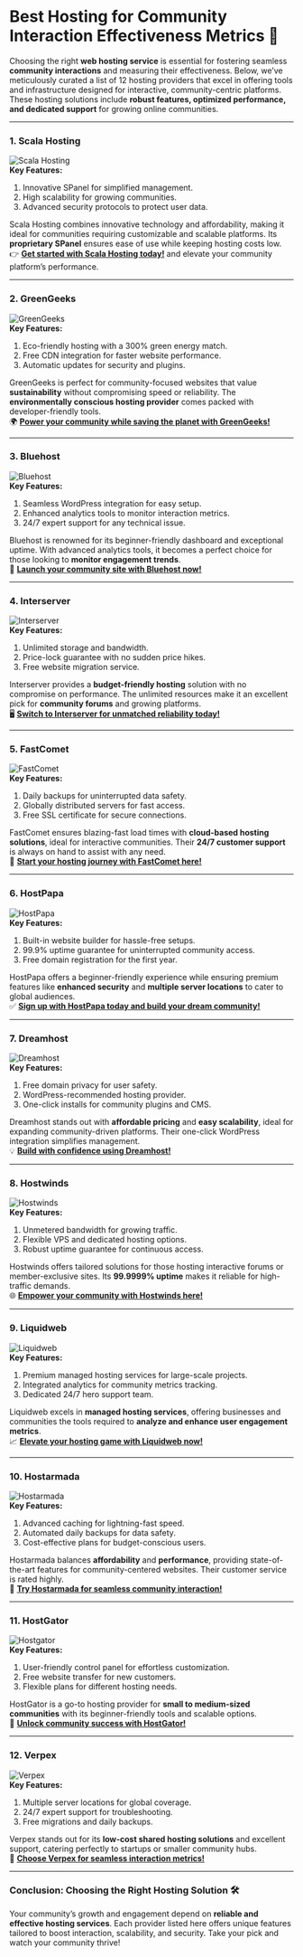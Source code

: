 # **Best Hosting for Community Interaction Effectiveness Metrics 🌟**

Choosing the right **web hosting service** is essential for fostering seamless **community interactions** and measuring their effectiveness. Below, we’ve meticulously curated a list of 12 hosting providers that excel in offering tools and infrastructure designed for interactive, community-centric platforms. These hosting solutions include **robust features, optimized performance, and dedicated support** for growing online communities.

---

### 1. **Scala Hosting**  
![Scala Hosting](https://i.imgur.com/uJ5JIK3.png "Scala Web Hosting")  
**Key Features:**  
1. Innovative SPanel for simplified management.  
2. High scalability for growing communities.  
3. Advanced security protocols to protect user data.  

Scala Hosting combines innovative technology and affordability, making it ideal for communities requiring customizable and scalable platforms. Its **proprietary SPanel** ensures ease of use while keeping hosting costs low.  
👉 **[Get started with Scala Hosting today!](https://snipitx.com/scala-jy)** and elevate your community platform’s performance.  

---

### 2. **GreenGeeks**  
![GreenGeeks](https://i.imgur.com/eEwuntu.jpg "GreenGeeks Hosting")  
**Key Features:**  
1. Eco-friendly hosting with a 300% green energy match.  
2. Free CDN integration for faster website performance.  
3. Automatic updates for security and plugins.  

GreenGeeks is perfect for community-focused websites that value **sustainability** without compromising speed or reliability. The **environmentally conscious hosting provider** comes packed with developer-friendly tools.  
🌍 **[Power your community while saving the planet with GreenGeeks!](https://snipitx.com/greengeeks-jy)**  

---

### 3. **Bluehost**  
![Bluehost](https://i.imgur.com/PasFF9E.jpeg "Bluehost Hosting")  
**Key Features:**  
1. Seamless WordPress integration for easy setup.  
2. Enhanced analytics tools to monitor interaction metrics.  
3. 24/7 expert support for any technical issue.  

Bluehost is renowned for its beginner-friendly dashboard and exceptional uptime. With advanced analytics tools, it becomes a perfect choice for those looking to **monitor engagement trends**.  
🔗 **[Launch your community site with Bluehost now!](https://snipitx.com/bluehost-jy)**  

---

### 4. **Interserver**  
![Interserver](https://i.imgur.com/OM5dOEW.jpeg "Interserver Hosting")  
**Key Features:**  
1. Unlimited storage and bandwidth.  
2. Price-lock guarantee with no sudden price hikes.  
3. Free website migration service.  

Interserver provides a **budget-friendly hosting** solution with no compromise on performance. The unlimited resources make it an excellent pick for **community forums** and growing platforms.  
🖥️ **[Switch to Interserver for unmatched reliability today!](https://snipitx.com/interserver-jy)**  

---

### 5. **FastComet**  
![FastComet](https://i.imgur.com/7qgXuWp.png "FastComet Hosting")  
**Key Features:**  
1. Daily backups for uninterrupted data safety.  
2. Globally distributed servers for fast access.  
3. Free SSL certificate for secure connections.  

FastComet ensures blazing-fast load times with **cloud-based hosting solutions**, ideal for interactive communities. Their **24/7 customer support** is always on hand to assist with any need.  
🚀 **[Start your hosting journey with FastComet here!](https://snipitx.com/fastcomet-jy)**  

---

### 6. **HostPapa**  
![HostPapa](https://i.imgur.com/ouDTkvl.jpeg "HostPapa Hosting")  
**Key Features:**  
1. Built-in website builder for hassle-free setups.  
2. 99.9% uptime guarantee for uninterrupted community access.  
3. Free domain registration for the first year.  

HostPapa offers a beginner-friendly experience while ensuring premium features like **enhanced security** and **multiple server locations** to cater to global audiences.  
✅ **[Sign up with HostPapa today and build your dream community!](https://snipitx.com/hostpapa-jy)**  

---

### 7. **Dreamhost**  
![Dreamhost](https://i.imgur.com/rXIg8ip.jpeg "Dreamhost Hosting")  
**Key Features:**  
1. Free domain privacy for user safety.  
2. WordPress-recommended hosting provider.  
3. One-click installs for community plugins and CMS.  

Dreamhost stands out with **affordable pricing** and **easy scalability**, ideal for expanding community-driven platforms. Their one-click WordPress integration simplifies management.  
💡 **[Build with confidence using Dreamhost!](https://snipitx.com/dreamhost-jy)**  

---

### 8. **Hostwinds**  
![Hostwinds](https://i.imgur.com/53aSNXx.jpeg "Hostwinds Hosting")  
**Key Features:**  
1. Unmetered bandwidth for growing traffic.  
2. Flexible VPS and dedicated hosting options.  
3. Robust uptime guarantee for continuous access.  

Hostwinds offers tailored solutions for those hosting interactive forums or member-exclusive sites. Its **99.9999% uptime** makes it reliable for high-traffic demands.  
🌐 **[Empower your community with Hostwinds here!](https://snipitx.com/hostwinds-jy)**  

---

### 9. **Liquidweb**  
![Liquidweb](https://i.imgur.com/4IvT9SC.jpeg "Liquidweb Hosting")  
**Key Features:**  
1. Premium managed hosting services for large-scale projects.  
2. Integrated analytics for community metrics tracking.  
3. Dedicated 24/7 hero support team.  

Liquidweb excels in **managed hosting services**, offering businesses and communities the tools required to **analyze and enhance user engagement metrics**.  
📈 **[Elevate your hosting game with Liquidweb now!](https://snipitx.com/liquidweb-jy)**  

---

### 10. **Hostarmada**  
![Hostarmada](https://i.imgur.com/KFbdf3o.jpeg "Hostarmada Hosting")  
**Key Features:**  
1. Advanced caching for lightning-fast speed.  
2. Automated daily backups for data safety.  
3. Cost-effective plans for budget-conscious users.  

Hostarmada balances **affordability** and **performance**, providing state-of-the-art features for community-centered websites. Their customer service is rated highly.  
🚩 **[Try Hostarmada for seamless community interaction!](https://snipitx.com/hostarmada-jy)**  

---

### 11. **HostGator**  
![Hostgator](https://i.imgur.com/BcVkH57.jpeg "Hostgator Hosting")  
**Key Features:**  
1. User-friendly control panel for effortless customization.  
2. Free website transfer for new customers.  
3. Flexible plans for different hosting needs.  

HostGator is a go-to hosting provider for **small to medium-sized communities** with its beginner-friendly tools and scalable options.  
🔑 **[Unlock community success with HostGator!](https://snipitx.com/hostgator-jy)**  

---

### 12. **Verpex**  
![Verpex](https://i.imgur.com/6x5LhiS.jpeg "Verpex Hosting")  
**Key Features:**  
1. Multiple server locations for global coverage.  
2. 24/7 expert support for troubleshooting.  
3. Free migrations and daily backups.  

Verpex stands out for its **low-cost shared hosting solutions** and excellent support, catering perfectly to startups or smaller community hubs.  
📣 **[Choose Verpex for seamless interaction metrics!](https://snipitx.com/verpex-jy)**  

---

### **Conclusion: Choosing the Right Hosting Solution 🛠️**  
Your community’s growth and engagement depend on **reliable and effective hosting services**. Each provider listed here offers unique features tailored to boost interaction, scalability, and security. Take your pick and watch your community thrive!  
